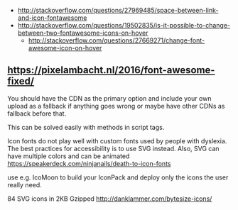- http://stackoverflow.com/questions/27969485/space-between-link-and-icon-fontawesome
- http://stackoverflow.com/questions/19502835/is-it-possible-to-change-between-two-fontawesome-icons-on-hover
  - http://stackoverflow.com/questions/27669271/change-font-awesome-icon-on-hover

## https://pixelambacht.nl/2016/font-awesome-fixed/

You should have the CDN as the primary option and include your own upload as a fallback if anything goes wrong or maybe have other CDNs as fallback before that.

This can be solved easily with methods in script tags.

Icon fonts do not play well with custom fonts used by people with dyslexia. The best practices for accessibility is to use SVG instead. Also, SVG can have multiple colors and can be animated https://speakerdeck.com/ninjanails/death-to-icon-fonts

use e.g. IcoMoon to build your IconPack and deploy only the icons the user really need.

84 SVG icons in 2KB Gzipped http://danklammer.com/bytesize-icons/
